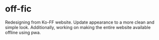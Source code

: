 # off-fic

Redesigning from Ko-FF website.
Update appearance to a more clean and simple look.
Additionally, working on making the entire website available offline using pwa.
